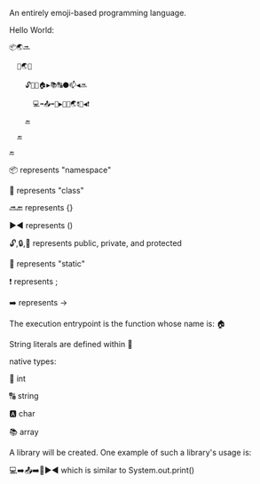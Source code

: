 An entirely emoji-based programming language.



Hello World:

    📦🌏🔜

      📏🌏🔜

        🔓📌🔢🏠▶️📚🔠⚫📫◀️🔜

          💻➡️📤➡️🎦▶️💬👋🌏❗💬◀️❗

        🔚

      🔚

    🔚



📦 represents "namespace"

📏 represents "class"

🔜🔚 represents {}

▶️◀️ ️represents ()

🔓,🔒,🔐 represents public, private, and protected

📌 represents "static"

️❗ represents ;

➡️ represents ->



The execution entrypoint is the function whose name is: 🏠

String literals are defined within 💬



native types:

  🔢  int

  🔠  string

  🅰  char

  📚  array



A library will be created.  One example of such a library's usage is:

 💻➡️📤➡️🎦▶️◀️ which is similar to System.out.print()
